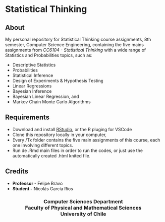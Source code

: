 # Statistical Thinking

**About**
---

My personal repository for Statistical Thinking course assignments, 8th semester, Computer Science Engineering, containing the five mains assignments from *CC6104 - Statistical Thinking* with a wide range of Statistics and Probabilities topics, such as:

- Descriptive Statistics
- Probabilities
- Statistical Inference
- Design of Experiments & Hypothesis Testing
- Linear Regressions
- Bayesian Inference
- Bayesian Linear Regression, and
- Markov Chain Monte Carlo Algorithms

**Requirements**
---
- Download and install [RStudio](https://www.rstudio.com/), or the R pluging for VSCode
- Clone this repository locally in your computer,
- Every /Tx folder contains the five main assignments of this course, each one involving different topics.
- Run de .Rmd main files in order to run the codes, or just use the automatically created .html knited file.

Credits
-------
- **Professor -** Felipe Bravo
- **Student -** Nicolás García Ríos

<h3 align="center">
  Computer Sciences Department <br> Faculty of Physical and Mathematical Sciences <br> University of Chile
</h3>
